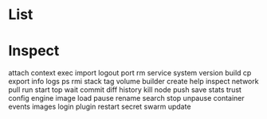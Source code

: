 # List

# Inspect


attach     context    exec       import     logout     port       rm         service    system     version
build      cp         export     info       logs       ps         rmi        stack      tag        volume
builder    create     help       inspect    network    pull       run        start      top        wait
commit     diff       history    kill       node       push       save       stats      trust
config     engine     image      load       pause      rename     search     stop       unpause
container  events     images     login      plugin     restart    secret     swarm      update

